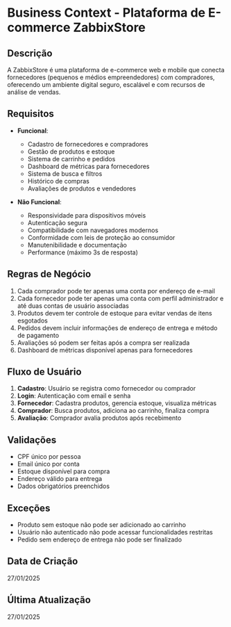 # Business Context - Plataforma de E-commerce ZabbixStore

## Descrição
A ZabbixStore é uma plataforma de e-commerce web e mobile que conecta fornecedores (pequenos e médios empreendedores) com compradores, oferecendo um ambiente digital seguro, escalável e com recursos de análise de vendas.

## Requisitos
- **Funcional**: 
  - Cadastro de fornecedores e compradores
  - Gestão de produtos e estoque
  - Sistema de carrinho e pedidos
  - Dashboard de métricas para fornecedores
  - Sistema de busca e filtros
  - Histórico de compras
  - Avaliações de produtos e vendedores

- **Não Funcional**: 
  - Responsividade para dispositivos móveis
  - Autenticação segura
  - Compatibilidade com navegadores modernos
  - Conformidade com leis de proteção ao consumidor
  - Manutenibilidade e documentação
  - Performance (máximo 3s de resposta)

## Regras de Negócio
1. Cada comprador pode ter apenas uma conta por endereço de e-mail
2. Cada fornecedor pode ter apenas uma conta com perfil administrador e até duas contas de usuário associadas
3. Produtos devem ter controle de estoque para evitar vendas de itens esgotados
4. Pedidos devem incluir informações de endereço de entrega e método de pagamento
5. Avaliações só podem ser feitas após a compra ser realizada
6. Dashboard de métricas disponível apenas para fornecedores

## Fluxo de Usuário
1. **Cadastro**: Usuário se registra como fornecedor ou comprador
2. **Login**: Autenticação com email e senha
3. **Fornecedor**: Cadastra produtos, gerencia estoque, visualiza métricas
4. **Comprador**: Busca produtos, adiciona ao carrinho, finaliza compra
5. **Avaliação**: Comprador avalia produtos após recebimento

## Validações
- CPF único por pessoa
- Email único por conta
- Estoque disponível para compra
- Endereço válido para entrega
- Dados obrigatórios preenchidos

## Exceções
- Produto sem estoque não pode ser adicionado ao carrinho
- Usuário não autenticado não pode acessar funcionalidades restritas
- Pedido sem endereço de entrega não pode ser finalizado

## Data de Criação
27/01/2025

## Última Atualização
27/01/2025
